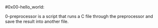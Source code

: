 #0x00-hello_world:

0-preprocessor is  a script that runs a C file through the preprocessor and save the result into another file.

